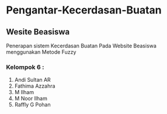 # Pengantar-Kecerdasan-Buatan

## Wesite Beasiswa
Penerapan sistem Kecerdasan Buatan Pada Website Beasiswa menggunakan Metode Fuzzy

### Kelompok 6 : 

1. Andi Sultan AR
2. Fathima Azzahra
3. M Ilham
4. M Noor Ilham
5. Raffly G Pohan
